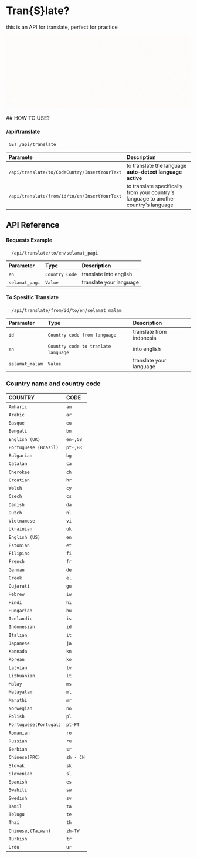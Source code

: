 # Tran{S}late?
this is an API for translate, perfect for practice
<p align="center">
  <img width="600" height="200" src="/bin/assets/Hitam Minimalis Gunung Logo.gif">
</p>
## HOW TO USE?

#### /api/translate

```http
 GET /api/translate
```

| Paramete  | Description                    |             
| :-------- | :------------------------- |
| `/api/translate/to/CodeCuntry/InsertYourText`| to translate the language **auto-detect language active**  |
|`/api/translate/from/id/to/en/InsertYourText`|to translate specifically from your country's language to another country's language |


## API Reference

#### Requests Example

```http
  /api/translate/to/en/selamat_pagi
```

| Parameter | Type     | Description                |
| :-------- | :------- | :------------------------- |
| `en` | `Country Code` | translate into english |
|`selamat_pagi`|`Value`|translate your language|

#### To Spesific Translate

```http
  /api/translate/from/id/to/en/selamat_malam
```
| Parameter | Type     | Description                |
| :-------- | :------- | :------------------------- |
| `id` | `Country code from language` | translate from indonesia |
| `en` | `Country code to tranlate language` |  into english |
|`selamat_malam`|`Value`|translate your language|

### Country name and country code
| COUNTRY | CODE     |
| :-------- | :------- |
|`Amharic`|`am`|
|`Arabic`|`ar`|
|`Basque`|`eu`|
|`Bengali`|`bn`|
|`English (UK)`|`en-,GB`|
|`Portuguese (Brazil)`|`pt-,BR`|
|`Bulgarian`|`bg`|
|`Catalan`|`ca`|
|`Cherokee`|`ch`|
|`Croatian`|`hr`|
|`Welsh`|`cy`|
|`Czech`|`cs`|
|`Danish`|`da`|
|`Dutch`|`nl`|
|`Vietnamese`|`vi`|
|`Ukrainian`|`uk`|
|`English (US)`|`en`|
|`Estonian`|`et`|
|`Filipino`|`fi`|
|`French`|`fr`|
|`German`|`de`|
|`Greek`|`el`|
|`Gujarati`|`gu`|
|`Hebrew`|`iw`|
|`Hindi`|`hi`|
|`Hungarian`|`hu`|
|`Icelandic`|`is`|
|`Indonesian`|`id`|
|`Italian`|`it`|
|`Japanese`|`ja`|
|`Kannada`|`kn`|
|`Korean`|`ko`|
|`Latvian`|`lv`|
|`Lithuanian`|`lt`|
|`Malay`|`ms`|
|`Malayalam`|`ml`|
|`Marathi`|`mr`|
|`Norwegian`|`no`|
|`Polish`|`pl`|
|`Portuguese(Portugal)`|`pt-PT`|
|`Romanian`|`ro`|
|`Russian`|`ru`|
|`Serbian`|`sr`|
|`Chinese(PRC)`|`zh - CN`|
|`Slovak`|`sk`|
|`Slovenian`|`sl`|
|`Spanish`|`es`|
|`Swahili`|`sw`|
|`Swedish`|`sv`|
|`Tamil`|`ta`|
|`Telugu`|`te`|
|`Thai`|`th`|
|`Chinese,(Taiwan)`|`zh-TW`|
|`Turkish`|`tr`|
|`Urdu`|`ur`|